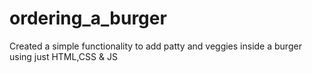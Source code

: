 # ordering_a_burger
Created a simple functionality to add patty and veggies inside a burger using just HTML,CSS &amp; JS
